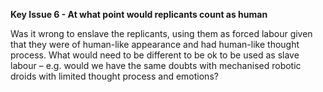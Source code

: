 
**Key Issue 6 - At what point would replicants count as human**

 Was it wrong to enslave the replicants, using them as forced labour given that they were of human-like appearance and had human-like thought process. What would need to be different to be ok to be used as slave labour – e.g. would we have the same doubts with mechanised robotic droids with limited thought process and emotions?
